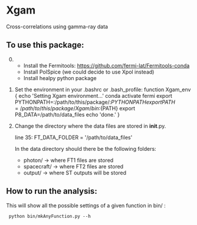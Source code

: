 # Xgam
Cross-correlations using gamma-ray data

To use this package:
--------------------

0) - Install the Fermitools: 
     	     	     https://github.com/fermi-lat/Fermitools-conda
   - Install PolSpice (we could decide to use Xpol instead)
   - Install healpy python package

1) Set the environment in your .bashrc or .bash_profile:
    function Xgam_env {
    echo 'Setting Xgam environment...'
    conda activate fermi
    export PYTHONPATH=:/path/to/this/package/:${PYTHONPATH}
    export PATH=/path/to/this/package/Xgam/bin:${PATH}
    export P8_DATA=/path/to/data_files
    echo 'done.'
	}

2) Change the directory where the data files are stored in __init__.py.

   line 35:
   	FT_DATA_FOLDER = '/path/to/data_files'

   In the data directory should there be the following folders:
   
   	* photon/      -> where FT1 files are stored
	* spacecraft/  -> where FT2 files are stored
	* output/      -> where ST outputs will be stored


How to run the analysis:
------------------------
This will show all the possible settings of a given function in bin/ :

     python bin/mkAnyFunction.py --h 
